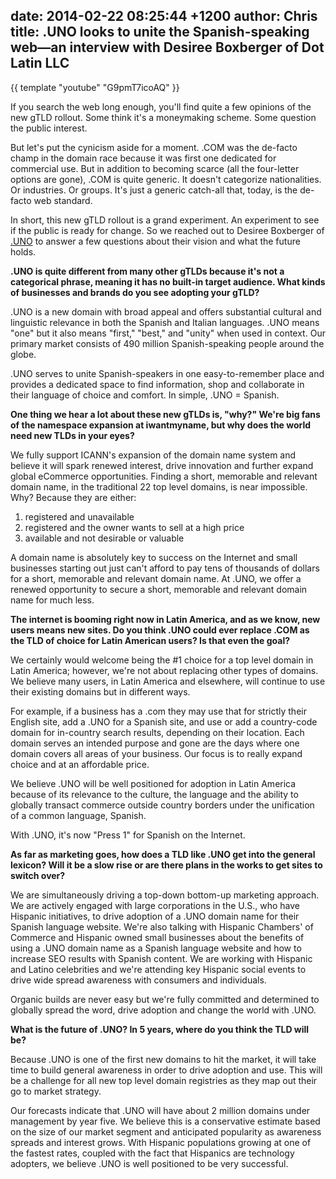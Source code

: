 date: 2014-02-22 08:25:44 +1200
author: Chris
title: .UNO looks to unite the Spanish-speaking web—an interview with Desiree Boxberger of Dot Latin LLC
----

{{ template "youtube" "G9pmT7icoAQ" }}

<!-- excerpt -->

If you search the web long enough, you'll find quite a few opinions of the new gTLD rollout. Some think it's a moneymaking scheme. Some question the public interest. 

But let's put the cynicism aside for a moment. .COM was the de-facto champ in the domain race because it was first one dedicated for commercial use. But in addition to becoming scarce (all the four-letter options are gone), .COM is quite generic. It doesn't categorize nationalities. Or industries. Or groups. It's just a generic catch-all that, today, is the de-facto web standard. 

In short, this new gTLD rollout is a grand experiment. An experiment to see if the public is ready for change. So we reached out to Desiree Boxberger of [.UNO](https://iwantmyname.com/domains/dot-uno) to answer a few questions about their vision and what the future holds. 

<!-- /excerpt -->

**.UNO is quite different from many other gTLDs because it's not a categorical phrase, meaning it has no built-in target audience. What kinds of businesses and brands do you see adopting your gTLD?**

.UNO is a new domain with broad appeal and offers substantial cultural and linguistic relevance in both the Spanish and Italian languages. .UNO means "one" but it also means "first," "best," and "unity" when used in context. Our primary market consists of 490 million Spanish-speaking people around the globe. 

.UNO serves to unite Spanish-speakers in one easy-to-remember place and provides a dedicated space to find information, shop and collaborate in their language of choice and comfort. In simple, .UNO = Spanish.  

**One thing we hear a lot about these new gTLDs is, "why?" We're big fans of the namespace expansion at iwantmyname, but why does the world need new TLDs in your eyes?**

We fully support ICANN's expansion of the domain name system and believe it will spark renewed interest, drive innovation and further expand global eCommerce opportunities. Finding a short, memorable and relevant domain name, in the traditional 22 top level domains, is near impossible. Why? Because they are either:

1. registered and unavailable
2. registered and the owner wants to sell at a high price
3. available and not desirable or valuable
 
A domain name is absolutely key to success on the Internet and small businesses starting out just can't afford to pay tens of thousands of dollars for a short, memorable and relevant domain name. At .UNO, we offer a renewed opportunity to secure a short, memorable and relevant domain name for much less.

**The internet is booming right now in Latin America, and as we know, new users means new sites. Do you think .UNO could ever replace .COM as the TLD of choice for Latin American users? Is that even the goal?**

We certainly would welcome being the #1 choice for a top level domain in Latin America; however, we're not about replacing other types of domains. We believe many users, in Latin America and elsewhere, will continue to use their existing domains but in different ways.

For example, if a business has a .com they may use that for strictly their English site, add a .UNO for a Spanish site, and use or add a country-code domain for in-country search results, depending on their location. Each domain serves an intended purpose and gone are the days where one domain covers all areas of your business. Our focus is to really expand choice and at an affordable price.  

We believe .UNO will be well positioned for adoption in Latin America because of its relevance to the culture, the language and the ability to globally transact commerce outside country borders under the unification of a common language, Spanish.  

With .UNO, it's now "Press 1" for Spanish on the Internet.  

**As far as marketing goes, how does a TLD like .UNO get into the general lexicon? Will it be a slow rise or are there plans in the works to get sites to switch over?**

We are simultaneously driving a top-down bottom-up marketing approach. We are actively engaged with large corporations in the U.S., who have Hispanic initiatives, to drive adoption of a .UNO domain name for their Spanish language website. We're also talking with Hispanic Chambers' of Commerce and Hispanic owned small businesses about the benefits of using a .UNO domain name as a Spanish language website and how to increase SEO results with Spanish content. We are working with Hispanic and Latino celebrities and we're attending key Hispanic social events to drive wide spread awareness with consumers and individuals. 

Organic builds are never easy but we're fully committed and determined to globally spread the word, drive adoption and change the world with .UNO. 

**What is the future of .UNO? In 5 years, where do you think the TLD will be?**

Because .UNO is one of the first new domains to hit the market, it will take time to build general awareness in order to drive adoption and use. This will be a challenge for all new top level domain registries as they map out their go to market strategy. 

Our forecasts indicate that .UNO will have about 2 million domains under management by year five. We believe this is a conservative estimate based on the size of our market segment and anticipated popularity as awareness spreads and interest grows. With Hispanic populations growing at one of the fastest rates, coupled with the fact that Hispanics are technology adopters, we believe .UNO is well positioned to be very successful.